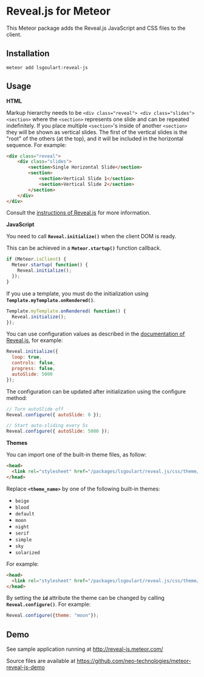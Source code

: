 Reveal.js for Meteor
====================

This Meteor package adds the Reveal.js JavaScript and CSS files to the client.

Installation
------------

`meteor add lsgoulart:reveal-js`


Usage
-----

**HTML**

Markup hierarchy needs to be ``<div class="reveal"> <div class="slides"> <section>`` where the ``<section>`` represents one slide and can be repeated indefinitely. If you place multiple ``<section>``'s inside of another ``<section>`` they will be shown as vertical slides. The first of the vertical slides is the "root" of the others (at the top), and it will be included in the horizontal sequence. For example:

```html
<div class="reveal">
	<div class="slides">
		<section>Single Horizontal Slide</section>
		<section>
			<section>Vertical Slide 1</section>
			<section>Vertical Slide 2</section>
		</section>
	</div>
</div>
```

Consult the [instructions of Reveal.js](https://github.com/hakimel/reveal.js#instructions) for more information.


**JavaScript**

You need to call **`Reveal.initialize()`** when the client DOM is ready.

This can be achieved in a **`Meteor.startup()`** function callback.

```javascript
if (Meteor.isClient) {
  Meteor.startup( function() {
    Reveal.initialize();
  });
}
```

If you use a template, you must do the initialization using **`Template.myTemplate.onRendered()`**.

```javascript
Template.myTemplate.onRendered( function() {
  Reveal.initialize();
});
```

You can use configuration values as described in the [documentation of Reveal.js](https://github.com/hakimel/reveal.js#configuration), for example:

```javascript
Reveal.initialize({
  loop: true,
  controls: false,
  progress: false,
  autoSlide: 5000
});
```

The configuration can be updated after initialization using the configure method:

```javascript
// Turn autoSlide off
Reveal.configure({ autoSlide: 0 });

// Start auto-sliding every 5s
Reveal.configure({ autoSlide: 5000 });
```

**Themes**

You can import one of the built-in theme files, as follow:

```html
<head>
  <link rel="stylesheet" href="/packages/lsgoulart/reveal.js/css/theme/<theme_name>.css" id="theme"/>
</head>
```

Replace **`<theme_name>`** by one of the following built-in themes:

  - `beige`
  - `blood`
  - `default`
  - `moon`
  - `night`
  - `serif`
  - `simple`
  - `sky`
  - `solarized`


For example:

```html
<head>
  <link rel="stylesheet" href="/packages/lsgoulart/reveal.js/css/theme/moon.css" id="theme"/>
</head>
```

By setting the **`id`** attribute the theme can be changed by calling **`Reveal.configure()`**. For example:

```javascript
Reveal.configure({theme: "moon"});
```

Demo
----

See sample application running at http://reveal-js.meteor.com/

Source files are available at https://github.com/neo-technologies/meteor-reveal-js-demo
